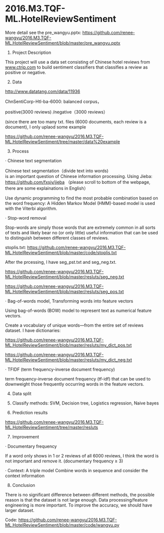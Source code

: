 # 2016.M3.TQF-ML.HotelReviewSentiment
More detail see the pre_wangyu.pptx: 
https://github.com/renee-wangyu/2016.M3.TQF-ML.HotelReviewSentiment/blob/master/pre_wangyu.pptx

1. Project Description

This project will use a data set consisting of Chinese hotel reviews from www.ctrip.com to build sentiment classifiers that classifies a review as positive or negative.

2. Data

http://www.datatang.com/data/11936

ChnSentiCorp-Htl-ba-6000: balanced corpus，

positive(3000 reviews) /negative（3000 reviews）

(since there are too many txt. files (6000 documents, each review is a document), I only uplaod some example

https://github.com/renee-wangyu/2016.M3.TQF-ML.HotelReviewSentiment/tree/master/data%20example

3. Process

· Chinese text segmentation

Chinese text segmentation（divide text into words) is an important question of Chinese information processing.
Using Jieba: https://github.com/fxsjy/jieba
（please scroll to bottom of the webpage, there are some explainations in English）

Use dynamic programming to find the most probable combination based on the word frequency: A Hidden Markov Model (HMM)-based model is used with the Viterbi algorithm.

· Stop-word removal

Stop-words are simply those words that are extremely common in all sorts of texts and likely bear no (or only little) useful information that can be used to distinguish between different classes of reviews.

stoplis.txt: 
https://github.com/renee-wangyu/2016.M3.TQF-ML.HotelReviewSentiment/blob/master/code/stoplis.txt

After the prcessing, I have seg_pst.txt and seg_neg.txt.

https://github.com/renee-wangyu/2016.M3.TQF-ML.HotelReviewSentiment/blob/master/resluts/seg_neg.txt

https://github.com/renee-wangyu/2016.M3.TQF-ML.HotelReviewSentiment/blob/master/resluts/seg_pos.txt

· Bag-of-words model, Transforming words into feature vectors

Using bag-of-words (BOW) model to represent text as numerical feature vectors. 

Create a vocabulary of unique words—from the entire set of reviews dataset. I have dictionaries: 

https://github.com/renee-wangyu/2016.M3.TQF-ML.HotelReviewSentiment/blob/master/resluts/my_dict_pos.txt

https://github.com/renee-wangyu/2016.M3.TQF-ML.HotelReviewSentiment/blob/master/resluts/my_dict_neg.txt

· TFIDF (term frequency-inverse document frequency)

term frequency-inverse document frequency (tf-idf) that can be used to downweight those frequently occurring words in the feature vectors.


4. Data split

5. Classify methods: SVM, Decision tree, Logistics regression, Naive bayes

6. Prediction results

https://github.com/renee-wangyu/2016.M3.TQF-ML.HotelReviewSentiment/tree/master/resluts

7. Improvement

· Documentary frequency

If a word only shows in 1 or 2 reviews of all 6000 reviews, I think    the word is not important and remove it.
 (documentary frequency ≥ 3)

· Context: A triple model
Combine words in sequence and consider the context information

8. Conclusion

There is no significant difference between different methods, the possible reason is that the dataset is not large enough. 
Data processing/feature engineering is more important.
To improve the accuracy, we should have larger dataset.


Code: https://github.com/renee-wangyu/2016.M3.TQF-ML.HotelReviewSentiment/blob/master/code/wangyu.py
